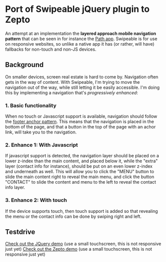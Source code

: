 # Port of Swipeable jQuery plugin to Zepto

An attempt at an implementation the **layered approach mobile navigation pattern** that can be seen in for instance the [Path app](https://path.com/). Swipeable is for use on responsive websites, so unlike a native app it has (or rather, will have) fallbacks for non-touch and non-JS devices. 

## Background

On smaller devices, screen real estate is hard to come by. Navigation often gets in the way of content. With Swipeable, I'm trying to move the navigation out of the way, while still letting it be easily accessible. I'm doing this by implementing a navigation that's _progressively enhanced_:

### 1. Basic functionality

When no touch or Javascript support is available, navigation should follow the [footer anchor pattern](http://bradfrostweb.com/blog/web/responsive-nav-patterns/#footer-anchor). This means that the navigation is placed in the bottom of the page, and that a button in the top of the page with an achor link, will take you to the navigation.

### 2. Enhance 1: With Javascript

If javascript support is detected, the navigation layer should be placed on a lower z-index than the main content, and placed below it, while the "extra" layer (contact info for instance), should be put on an even lower z-index and underneath as well. This will allow you to click the "MENU" button to slide the main content right to reveal the main menu, and click the button "CONTACT" to slide the content and menu to the left to reveal the contact info layer.

### 3. Enhance 2: With touch

If the device supports touch, then touch support is added so that revealing the menu or the contact info can be done by swiping right and left.


## Testdrive

[Check out the JQuery demo](http://www.torkiljohnsen.com/demo/layered-mobile-nav/) (use a small touchscreen, this is not responsive just yet)
[Check out the Zepto demo](http://gregs.tcias.co.uk/wp-content/uploads/2012/04/zepto.pageswipe.htm) (use a small touchscreen, this is not responsive just yet)
